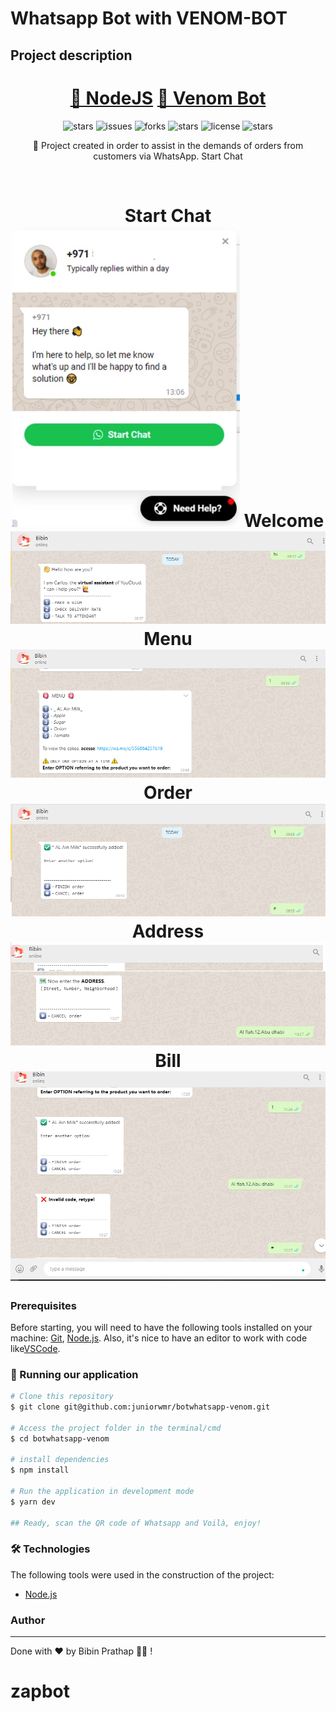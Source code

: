 # Whatsapp Bot with VENOM-BOT

## Project description

<p align="center"></p>
<h1 align="center">
    <a href="https://nodejs.org/en/">🔗 NodeJS</a>
    <a href="https://www.npmjs.com/package/venom-bot">🧠 Venom Bot</a>
</h1>
<p align="center"> 
<img alt="stars" title="stars" src="https://img.shields.io/github/stars/bibinprathap/whatsapp-chatbot" />
<img alt="issues" title="issues" src="https://img.shields.io/github/issues/bibinprathap/whatsapp-chatbot" />
<img alt="forks" title="forks" src="https://img.shields.io/github/forks/bibinprathap/whatsapp-chatbot" />
<img alt="stars" title="stars" src="https://img.shields.io/github/stars/bibinprathap/whatsapp-chatbot" />
<img alt="license" title="license" src="https://img.shields.io/github/license/bibinprathap/whatsapp-chatbot" />
<img alt="stars" title="stars" src="https://img.shields.io/twitter/url?style=social&url=https%3A%2F%2Fadroitclouderp.com%2Ffull-stack-developer%2Freact-node-js" />

</p>
<p align="center">🚀 Project created in order to assist in the demands of orders from  customers  via WhatsApp.
 Start Chat
</p>
<br>
<h1 align="center">
 Start Chat  
  <img alt="Welcome" title="Welcome" src="./assets/image6.jpg" />
  Welcome
  <img alt="Welcome" title="Welcome" src="./assets/image5.png" />
  Menu
  <img alt="Menu" title="Menu" src="./assets/image2.png" />
  Order
  <img alt="Order" title="Order" src="./assets/image3.png" />
  Address
  <img alt="Address" title="Address" src="./assets/image1.png" />
  Bill
  <img alt="Bill" title="Bill" src="./assets/image4.png" /> 
</h1>

### Prerequisites

Before starting, you will need to have the following tools installed on your machine:
[Git](https://git-scm.com), [Node.js](https://nodejs.org/en/).
Also, it's nice to have an editor to work with code like[VSCode](https://code.visualstudio.com/).

### 🎲 Running our application

```bash
# Clone this repository
$ git clone git@github.com:juniorwmr/botwhatsapp-venom.git

# Access the project folder in the terminal/cmd
$ cd botwhatsapp-venom

# install dependencies
$ npm install

# Run the application in development mode
$ yarn dev

## Ready, scan the QR code of Whatsapp and Voilà, enjoy!
```

### 🛠 Technologies

The following tools were used in the construction of the project:

- [Node.js](https://nodejs.org/en/)
 


### Author

---
  

Done with ❤️ by Bibin Prathap 👋🏽 !
 
# zapbot
